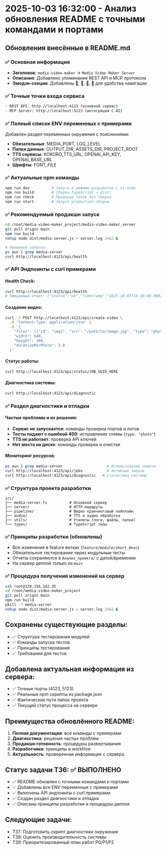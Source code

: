 # 2025-10-03 16:32:00 - Анализ обновления README с точными командами и портами

## Обновления внесённые в README.md

### ✅ Основная информация
- **Заголовок**: `media-video-maker` → `Media Video Maker Server`
- **Описание**: Добавлено упоминание REST API и MCP протокола
- **Эмодзи-секции**: Добавлены 🚀, 📡, 🔧, 🔄 для удобства навигации

### ✅ Точные точки входа сервиса  
```bash
- REST API: http://localhost:4123 (основной сервис)
- MCP Server: http://localhost:5123 (интеграция с AI)
```

### ✅ Полный список ENV переменных с примерами
Добавлен раздел переменных окружения с пояснениями:
- **Обязательные**: MEDIA_PORT, LOG_LEVEL
- **Папки данных**: OUTPUT_DIR, ASSETS_DIR, PROJECT_ROOT  
- **TTS сервисы**: KOKORO_TTS_URL, OPENAI_API_KEY, OPENAI_BASE_URL
- **Шрифты**: FONT_FILE

### ✅ Актуальные npm команды
```bash
npm run dev          # Запуск в режиме разработки с ts-node
npm run build        # Сборка TypeScript → dist/
npm run check        # Проверка типов без сборки  
npm run start        # Запуск production сборки
```

### ✅ Рекомендуемый продакшн запуск
```bash
cd /root/media-video-maker_project/media-video-maker_server
git pull origin main
npm run build
nohup node dist/media-server.js > server.log 2>&1 &

# Проверка запуска
ps aux | grep media-server
curl http://localhost:4123/api/health
```

### ✅ API Эндпоинты с curl примерами

#### Health Check:
```bash
curl http://localhost:4123/api/health
# Ожидаемый ответ: {"status":"ok","timestamp":"2025-10-03T16:30:00.000Z","uptime":12345}
```

#### Создание видео:
```bash
curl -X POST http://localhost:4123/api/create-video \
  -H 'Content-Type: application/json' \
  -d '{
    "files": [{"id": "img1", "src": "/path/to/image.jpg", "type": "photo"}],
    "width": 640,
    "height": 360,
    "durationPerPhoto": 2.0
  }'
```

#### Статус работы:  
```bash
curl http://localhost:4123/api/status/JOB_UUID_HERE
```

#### Диагностика системы:
```bash
curl http://localhost:4123/api/diagnostic
```

### ✅ Раздел диагностики и отладки

#### Частые проблемы и их решения:
- **Сервис не запускается**: команды проверки портов и логов
- **Тесты падают с ошибкой 400**: исправление схемы (`type: "photo"`)
- **TTS не работает**: проверка API ключей  
- **Нет места на диске**: команды проверки и очистки

#### Мониторинг ресурсов:
```bash
ps aux | grep media-server                    # Использование памяти
curl http://localhost:4123/api/jobs           # Активные задачи  
curl http://localhost:4123/api/diagnostic   # Статистика системы
```

### ✅ Структура проекта разработки
```
src/
├── media-server.ts          # Основной сервер  
├── server/                  # HTTP маршруты
├── pipeline/                # Видео кранчинговый пайплайн
├── audio/                   # TTS и аудио обработка
├── utils/                   # Утилиты (логи, файлы, папки)
└── types/                   # TypeScript типы
```

### ✅ Принципы разработки (обновлены)
- Все изменения в feature ветках (`feature/module/short_desc`)
- Обязательное тестирование через модульные тесты
- Отчеты сохраняются в `Анализ_проекта/` с датой/временем  
- На сервер деплой только из `main`

### ✅ Процедура получения изменений на сервер
```bash
ssh root@178.156.142.35
cd /root/media-video-maker_project  
git pull origin main
npm run build
pkill -f media-server
nohup node dist/media-server.js > server.log 2>&1 &
```

## Сохранены существующие разделы:
- ✅ Структура тестирования модулей
- ✅ Команды запуска тестов
- ✅ Принципы тестирования
- ✅ Требования для тестов

## Добавлена актуальная информация из сервера:
- ✅ Точные порты (4123, 5123)
- ✅ Реальные npm скрипты из package.json
- ✅ Фактические пути папок проекта
- ✅ Текущий статус процесса на сервере

## Преимущества обновлённого README:
1. **Полная документация**: все команды с примерами
2. **Диагностика**: решения частых проблем  
3. **Продакшн готовность**: процедуры развертывания
4. **Разработчики**: принципы и workflow
5. **Актуальность**: проверенная информация с сервера

## Статус задачи T36: ✅ ВЫПОЛНЕНО
- ✅ README обновлен с точными командами и портами
- ✅ Добавлены все ENV переменные с примерами
- ✅ Включены API эндпоинты с curl примерами
- ✅ Создан раздел диагностики и отладки
- ✅ Описаны принципы разработки и процедуры деплоя

## Следующие задачи:
- T37: Подготовить скрипт диагностики окружения
- T38: Оценить производительность системы
- T39: Приоритезированный план работ P0/P1/P2
